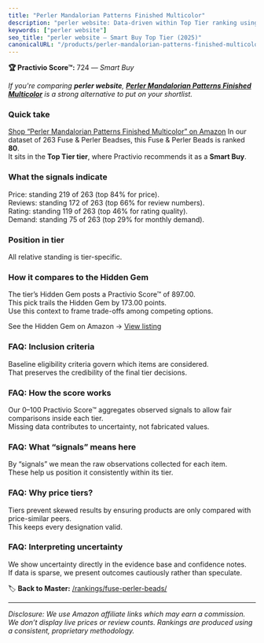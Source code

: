 ```yaml
---
title: "Perler Mandalorian Patterns Finished Multicolor"
description: "perler website: Data-driven within Top Tier ranking using the Practivio Score™. Positioned by quality, value, demand, findability, momentum."
keywords: ["perler website"]
seo_title: "perler website — Smart Buy Top Tier (2025)"
canonicalURL: "/products/perler-mandalorian-patterns-finished-multicolor-B0CMF87DWM/"
---
```


**🏆 Practivio Score™:** 724 — _Smart Buy_


*If you're comparing **perler website**, **[Perler Mandalorian Patterns Finished Multicolor](https://www.amazon.com/dp/B0CMF87DWM?tag=practivio-20)** is a strong alternative to put on your shortlist.*
### Quick take
[Shop “Perler Mandalorian Patterns Finished Multicolor” on Amazon](https://www.amazon.com/dp/B0CMF87DWM?tag=practivio-20)
In our dataset of 263 Fuse & Perler Beadses, this Fuse & Perler Beads is ranked **80**.  
It sits in the **Top Tier tier**, where Practivio recommends it as a **Smart Buy**.

### What the signals indicate
Price: standing 219 of 263 (top 84% for price).  
Reviews: standing 172 of 263 (top 66% for review numbers).  
Rating: standing 119 of 263 (top 46% for rating quality).  
Demand: standing 75 of 263 (top 29% for monthly demand).

### Position in tier
All relative standing is tier-specific.

### How it compares to the Hidden Gem
The tier’s Hidden Gem posts a Practivio Score™ of 897.00.  
This pick trails the Hidden Gem by 173.00 points.  
Use this context to frame trade-offs among competing options.  

See the Hidden Gem on Amazon → [View listing](https://www.amazon.com/dp/B000ZDME7Y?tag=practivio-20)

### FAQ: Inclusion criteria
Baseline eligibility criteria govern which items are considered.  
That preserves the credibility of the final tier decisions.

### FAQ: How the score works
Our 0–100 Practivio Score™ aggregates observed signals to allow fair comparisons inside each tier.  
Missing data contributes to uncertainty, not fabricated values.

### FAQ: What “signals” means here
By “signals” we mean the raw observations collected for each item.  
These help us position it consistently within its tier.

### FAQ: Why price tiers?
Tiers prevent skewed results by ensuring products are only compared with price-similar peers.  
This keeps every designation valid.

### FAQ: Interpreting uncertainty
We show uncertainty directly in the evidence base and confidence notes.  
If data is sparse, we present outcomes cautiously rather than speculate.


🏷️ **Back to Master:** [/rankings/fuse-perler-beads/](/rankings/fuse-perler-beads/)

---
_Disclosure: We use Amazon affiliate links which may earn a commission. We don’t display live prices or review counts. Rankings are produced using a consistent, proprietary methodology._
